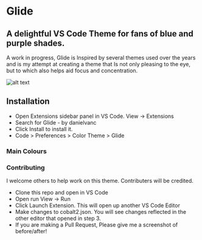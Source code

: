 # Glide
## A delightful VS Code Theme for fans of blue and purple shades.

A work in progress, Glide is Inspired by several themes used over the 
years and is my attempt at creating a theme that Is not only pleasing 
to the eye, but to which also helps aid focus and concentration.

![alt text](https://res.cloudinary.com/danielvanc/image/upload/v1614023275/Overview.png "Glide - VS Code theme")


## Installation
- Open Extensions sidebar panel in VS Code. View → Extensions
- Search for Glide - by danielvanc
- Click Install to install it.
- Code > Preferences > Color Theme > Glide

### Main Colours

### Contributing
I welcome others to help work on this theme. Contributers will be credited.

- Clone this repo and open in VS Code
- Open run View → Run
- Click Launch Extension. This will open up another VS Code Editor
- Make changes to cobalt2.json. You will see changes reflected in the other editor that opened in step 3.
- If you are making a Pull Request, Please give me a screenshot of before/after!
